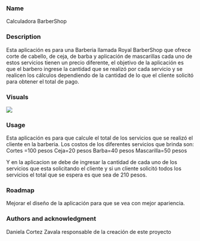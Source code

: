 
### Name
Calculadora BarberShop

### Description
Esta aplicación es para una Barberia llamada Royal BarberShop que ofrece corte de cabello, de ceja, de barba y aplicación de mascarillas cada uno de estos servicios tienen un precio diferente, el objetivo de la aplicación es que el barbero ingrese la cantidad que se realizó por cada servicio y se realicen los cálculos dependiendo de la cantidad de lo que el cliente solicitó para obtener el total de pago.


### Visuals
![](images/captura_aplicacion.png)


### Usage
Esta aplicación es para que calcule el total de los servicios que se realizó el cliente en la barberia. Los costos de los diferentes servicios que brinda son:
Cortes =100 pesos
Ceja=20 pesos
Barba=40 pesos
Mascarilla=50 pesos
 
Y en la aplicacion se debe de ingresar la cantidad de cada uno de los servicios que esta solicitando el cliente y si un cliente solicitó todos los servicios el total que se espera es que sea de 210 pesos.


### Roadmap

Mejorar el diseño de la aplicación para que se vea con mejor apariencia.



### Authors and acknowledgment

Daniela Cortez Zavala responsable de la creación de este proyecto
